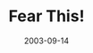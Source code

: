 ---
layout: message
category: message
series: "Fear Factor"
title: "Fear This!"
date: 2003-09-14
message_id: 206
---